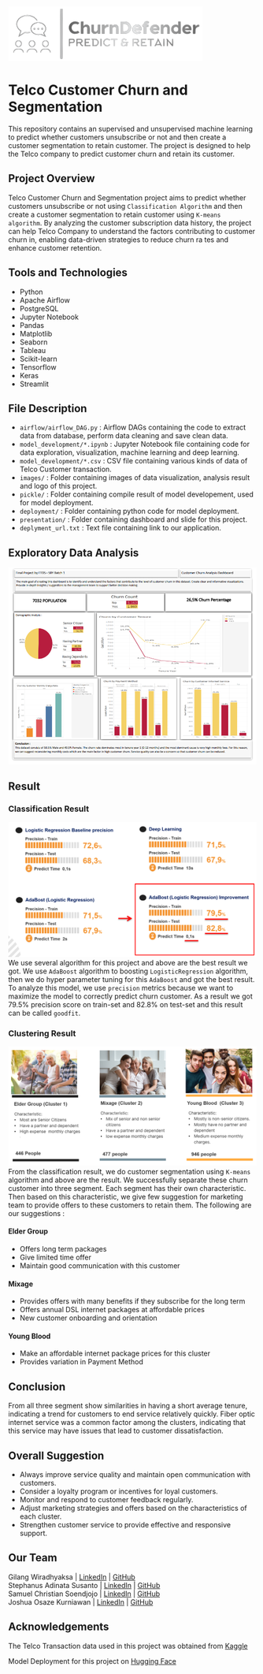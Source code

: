 <!-- [![Open in Visual Studio Code](https://classroom.github.com/assets/open-in-vscode-718a45dd9cf7e7f842a935f5ebbe5719a5e09af4491e668f4dbf3b35d5cca122.svg)](https://classroom.github.com/online_ide?assignment_repo_id=12809170&assignment_repo_type=AssignmentRepo) -->
![Header Image](/images/logo_crop_clean.png)

# Telco Customer Churn and Segmentation
This repository contains an supervised and unsupervised machine learning to predict whether customers unsubscribe or not and then create a customer segmentation to retain customer. The project is designed to help the Telco company to predict customer churn and retain its customer.
<!-- Telecommunications industry being highly competitive, faces challenges in retaining customers. Churn, or customer attrition, is a critical metric that directly impacts the revenue and growth of a Telco company. -->

## Project Overview
Telco Customer Churn and Segmentation project aims to predict whether customers unsubscribe or not using `Classification Algorithm` and then create a customer segmentation to retain customer using `K-means algorithm`. By analyzing the customer subscription data history, the project can help Telco Company to understand the factors contributing to customer churn in, enabling data-driven strategies to reduce churn ra tes and enhance customer retention.

## Tools and Technologies
- Python
- Apache Airflow
- PostgreSQL
- Jupyter Notebook
- Pandas
- Matplotlib
- Seaborn
- Tableau
- Scikit-learn
- Tensorflow
- Keras
- Streamlit

## File Description
- `airflow/airflow_DAG.py` : Airflow DAGs containing the code to extract data from database, perform data cleaning and save clean data.
- `model_development/*.ipynb` : Jupyter Notebook file containing code for data exploration, visualization, machine learning and deep learning.
- `model_development/*.csv` : CSV file containing various kinds of data of Telco Customer transaction.
- `images/` : Folder containing images of data visualization, analysis result and logo of this project.
- `pickle/` : Folder containing compile result of model developement, used for model deployment.
- `deployment/` : Folder containing python code for model deployment.
- `presentation/` : Folder containing dashboard and slide for this project.
- `deplyment_url.txt` : Text file containing link to our application.

## Exploratory Data Analysis
<!-- --- -->
![EDA Title 01](./images/graph.png)

## Result
### Classification Result
![Classification Result](./images/classification_result.png)
We use several algorithm for this project and above are the best result we got. We use `AdaBoost` algorithm to boosting `LogisticRegression` algorithm, then we do hyper parameter tuning for this `AdaBoost` and got the best result. To analyze this model, we use `precision` metrics because we want to maximize the model to correctly predict churn customer. As a result we got 79.5% precision score on train-set and 82.8% on test-set and this result can be called `goodfit`.

### Clustering Result
![Clustering Result](./images/clustering_result.png)
From the classification result, we do customer segmentation using `K-means` algorithm and above are the result. We successfully separate these churn customer into three segment. Each segment has their own characteristic. Then based on this characteristic, we give few suggestion for marketing team to provide offers to these customers to retain them. The following are our suggestions :
#### Elder Group
- Offers long term packages
- Give limited time offer
- Maintain good communication with this customer

#### Mixage
- Provides offers with many benefits if they subscribe for the long term
- Offers annual DSL internet packages at affordable prices
- New customer onboarding and orientation

#### Young Blood
- Make an affordable internet package prices for this cluster
- Provides variation in Payment Method

## Conclusion
From all three segment show similarities in having a short average tenure, indicating a trend for customers to end service relatively quickly. Fiber optic internet service was a common factor among the clusters, indicating that this service may have issues that lead to customer dissatisfaction.

## Overall Suggestion
- Always improve service quality and maintain open communication with customers.
- Consider a loyalty program or incentives for loyal customers.
- Monitor and respond to customer feedback regularly.
- Adjust marketing strategies and offers based on the characteristics of each cluster.
- Strengthen customer service to provide effective and responsive support.

## Our Team
Gilang Wiradhyaksa | [LinkedIn](https://www.linkedin.com/in/gilangwiradhyaksa/) | [GitHub](https://github.com/gilangwd)  
Stephanus Adinata Susanto | [LinkedIn](https://www.linkedin.com/in/stephanus-adinata-susanto-1b115b170/) | [GitHub](https://github.com/StephanusAdinata)  
Samuel Christian Soendjojo | [LinkedIn](https://www.linkedin.com/in/samchriss94/) | [GitHub](https://github.com/samchriss94)  
Joshua Osaze Kurniawan | [LinkedIn](https://www.linkedin.com/in/joshua-osaze-kurniawan-45560228a/) | [GitHub](https://github.com/JoshuaOsazeKurniawan)  

## Acknowledgements
The Telco Transaction data used in this project was obtained from [Kaggle](https://www.kaggle.com/datasets/blastchar/telco-customer-churn/)

Model Deployment for this project on [Hugging Face](https://huggingface.co/spaces/gilangw/ChurnDefender)